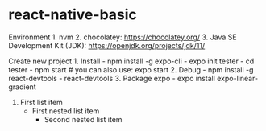 # react-native-basic

Environment
	1. nvm
	2. chocolatey: https://chocolatey.org/
	3. Java SE Development Kit (JDK): https://openjdk.org/projects/jdk/11/

Create new project
	1. Install
		- npm install -g expo-cli
		- expo init tester
		- cd tester
		- npm start # you can also use: expo start
	2. Debug
		- npm install -g react-devtools 
		- react-devtools
	3. Package expo
		- expo install expo-linear-gradient

1. First list item
   - First nested list item
     - Second nested list item
